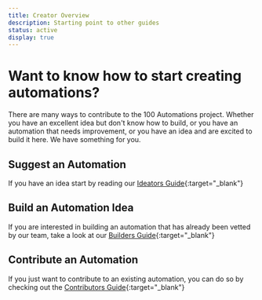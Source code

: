 ```yaml
---
title: Creator Overview
description: Starting point to other guides
status: active
display: true
---
```


# Want to know how to start creating automations?

There are many ways to contribute to the 100 Automations project. Whether you have an excellent idea but don't know how to build, or you have an automation that needs improvement, or you have an idea and are excited to build it here. We have something for you.

## Suggest an Automation
If you have an idea start by reading our [Ideators Guide](https://100automations.github.io/Website/guides/submit_idea.html){:target="_blank"}

## Build an Automation Idea
If you are interested in building an automation that has already been vetted by our team, take a look at our [Builders Guide](https://100automations.github.io/Website/guides/start_building.html){:target="_blank"} 

## Contribute an Automation
If you just want to contribute to an existing automation, you can do so by checking out the [Contributors Guide](https://100automations.github.io/Website/guides/start_contributing.html){:target="_blank"}
